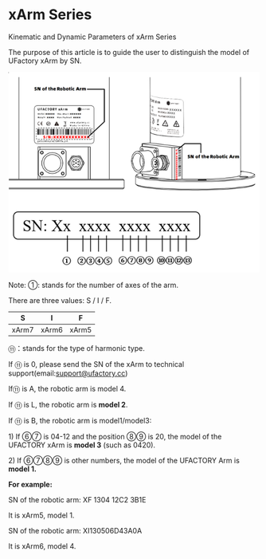 

# xArm Series

Kinematic and Dynamic Parameters of xArm Series

The purpose of this article is to guide the user to distinguish the model of UFactory xArm by SN.


![](assets/SerialNumber(1).png)


Note:
①: stands for the number of axes of the arm.


There are three values: S / I / F.

| S     | I     | F     |
| ----- | ----- | ----- |
| xArm7 | xArm6 | xArm5 |




⑪：stands for the type of harmonic type.


If ⑪ is 0, please send the SN of the xArm to technical support(email:support@ufactory.cc)

If⑪ is A,  the robotic arm is model 4.

If ⑪ is L,  the robotic arm is **model 2**.

If ⑪ is B,  the robotic arm is model1/model3:

&#x20;  1\) If ⑥⑦ is 04-12 and the position ⑧⑨ is 20, the model of the UFACTORY xArm is **model 3** (such as 0420).

&#x20;  2\) If  ⑥⑦⑧⑨ is other numbers, the model of the UFACTORY Arm is **model 1.**



**For example:**

SN of the robotic arm:  XF 1304 12C2 3B1E

It is xArm5,  model 1.



SN of the robotic arm: XI130506D43A0A

It is xArm6, model 4.

&#x20;    &#x20;
